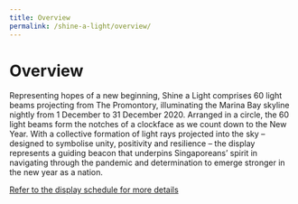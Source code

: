 ```yaml
---
title: Overview
permalink: /shine-a-light/overview/
---
```


# Overview

Representing hopes of a new beginning, Shine a Light comprises 60 light beams projecting from The Promontory, illuminating the Marina Bay skyline nightly from 1 December to 31 December 2020. Arranged in a circle, the 60 light beams form the notches of a clockface as we count down to the New Year. With a collective formation of light rays projected into the sky – designed to symbolise unity, positivity and resilience – the display represents a guiding beacon that underpins Singaporeans’ spirit in navigating through the pandemic and determination to emerge stronger in the new year as a nation.  

[Refer to the display schedule for more details](https://ura-mbsc2021-staging.netlify.app/shine-a-light/display-schedule/)
